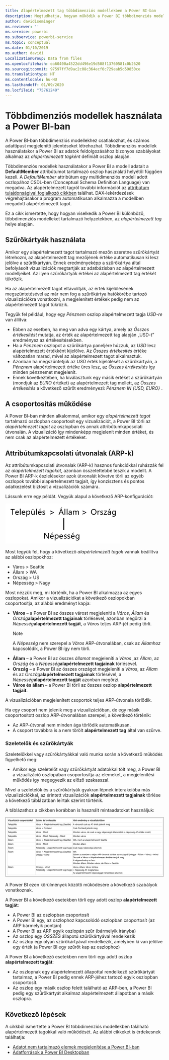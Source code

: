 ```yaml
---
title: Alapértelmezett tag többdimenziós modellekben a Power BI-ban
description: Megtudhatja, hogyan működik a Power BI többdimenziós modellekben található alapértelmezett tagokkal.
author: davidiseminger
ms.reviewer: ''
ms.service: powerbi
ms.subservice: powerbi-service
ms.topic: conceptual
ms.date: 01/10/2019
ms.author: davidi
LocalizationGroup: Data from files
ms.openlocfilehash: ea60400a4522dd496e19d508f13760581c0b2620
ms.sourcegitcommit: 97597ff7d9ac2c08c364ecf0c729eab5d59850ce
ms.translationtype: HT
ms.contentlocale: hu-HU
ms.lasthandoff: 01/09/2020
ms.locfileid: "75761249"
---
```

# <a name="work-with-multidimensional-models-in-power-bi"></a>Többdimenziós modellek használata a Power BI-ban

A Power BI-ban többdimenziós modellekhez csatlakozhat, és számos adattípust megjelenítő jelentéseket létrehozhat. Többdimenziós modellek használatakor a Power BI az adatok feldolgozásához bizonyos szabályokat alkalmaz az *alapértelmezett tagként* definiált oszlop alapján. 

Többdimenziós modellek használatakor a Power BI a modell adatait a **DefaultMember** attribútumot tartalmazó oszlop használati helyétől függően kezeli. A *DefaultMember* attribútum egy multidimenziós modell adott oszlopához CSDL-ben (Conceptual Schema Definition Language) van megadva. Az alapértelmezett tagról további információt az [attribútum tulajdonságival foglalkozó cikkben](https://docs.microsoft.com/sql/analysis-services/multidimensional-models/attribute-properties-define-a-default-member?view=sql-server-2017) találhat. DAX-lekérdezések végrehajtásakor a program automatikusan alkalmazza a modellben megadott alapértelmezett tagot.

Ez a cikk ismertette, hogy hogyan viselkedik a Power BI különböző, többdimenziós modelleket tartalmazó helyzetekben, az *alapértelmezett tag* helye alapján. 

## <a name="working-with-filter-cards"></a>Szűrőkártyák használata

Amikor egy alapértelmezett tagot tartalmazó mezőn szeretne szűrőkártyát létrehozni, az alapértelmezett tag mezőjének értéke automatikusan ki lesz jelölve a szűrőkártyán. Ennek eredményeképp a szűrőkártya által befolyásolt vizualizációk megtartják az adatbázisban az alapértelmezett modelljeiket. Az ilyen szűrőkártyák értékei az alapértelmezett tag értékét tükrözik.

Ha az alapértelmezett tagot eltávolítják, az érték kijelölésének megszüntetésével az már nem fog a szűrőkártya hatókörébe tartozó vizualizációkra vonatkozni, a megjelenített értékek pedig nem az alapértelmezett tagot tükrözik.

Tegyük fel például, hogy egy *Pénznem* oszlop alapértelmezett tagja *USD-re* van állítva:

* Ebben az esetben, ha meg van adva egy kártya, amely az *Összes értékesítést* mutatja, az érték az alapértelmezett tag alapján „USD-t” eredményez az értékesítésekben.
* Ha a *Pénznem* oszlopot a szűrőkártya paneljére húzzuk, az *USD* lesz alapértelmezett értékként kijelölve. Az *Összes értékesítés* értéke változatlan marad, mivel az alapértelmezett tagot alkalmaztuk.
* Azonban ha megszüntetjük az *USD* érték kijelölését a szűrőkártyán, a *Pénznem* alapértelmezett értéke üres lesz, az *Összes értékesítés* így minden pénznemet megjelenít.
* Ennek következtében, ha kiválasztunk egy másik értéket a szűrőkártyán (mondjuk az *EURO* értéket) az alapértelmezett tag mellett, az *Összes értékesítés* a következő szűrőt eredményezi: *Pénznem IN {USD, EURO}* .

## <a name="grouping-behavior"></a>A csoportosítás működése

A Power BI-ban minden alkalommal, amikor egy *alapértelmezett tagot* tartalmazó oszlopban csoportosít egy vizualizációt, a Power BI törli az *alapértelmezett tagot* az oszlopban és annak attribútumkapcsolati útvonalán. A vizualizáció így mindenképp megjelenít minden értéket, és nem csak az alapértelmezett értékeket.

## <a name="attribute-relationship-paths-arps"></a>Attribútumkapcsolati útvonalak (ARP-k)

Az attribútumkapcsolati útvonalak (ARP-k) hasznos funkciókkal ruházzák fel az *alapértelmezett tagokat*, azonban összetettebbé teszik a modellt. A Power BI ARP-k észlelésekor azok útvonalát követve törli az egyéb oszlopok további alapértelmezett tagjait, így konzisztens és pontos adatkezelést biztosít a vizualizációk számára.

Lássunk erre egy példát. Vegyük alapul a következő ARP-konfigurációt:

![ARP-k egy többdimenziós modellben](media/desktop-default-member-multidimensional-models/default-members_01.png)

Most tegyük fel, hogy a következő *alapértelmezett tagok* vannak beállítva az alábbi oszlopokhoz:

* Város > Seattle
* Állam > WA
* Ország > US
* Népesség > Nagy

Most nézzük meg, mi történik, ha a Power BI alkalmazza az egyes oszlopokat. Amikor a vizualizációkat a következő oszlopokban csoportosítja, az alábbi eredményt kapja:

* **Város** – a Power BI az összes várost megjeleníti a *Város*, *Állam* és *Ország***alapértelmezett tagjainak** törlésével, azonban megőrzi a *Népesség***alapértelmezett tagját**, a *Város* teljes ARP-jét pedig törli.
    > [!NOTE]
    > A *Népesség* nem szerepel a *Város* ARP-útvonalában, csak az *Államhoz* kapcsolódik, a Power BI így nem törli.
* **Állam** – a Power BI az összes *államot* megjeleníti a *Város* ,az *Állam*, az *Ország* és a *Népesség***alapértelmezett tagjainak** törlésével.
* **Ország** – a Power BI az összes országot megjeleníti a *Város*, az *Állam* és az *Ország***alapértelmezett tagjainak** törlésével, a *Népesség***alapértelmezett tagját** azonban megőrzi.
* **Város és állam** – a Power BI törli az összes oszlop **alapértelmezett tagjait**.

A vizualizációban megjelenített csoportok teljes ARP-útvonala törlődik. 

Ha egy csoport nem jelenik meg a vizualizációban, de egy másik csoportosított oszlop ARP-útvonalában szerepel, a következő történik:

* Az ARP-útvonal nem minden ága törlődik automatikusan.
* A csoport továbbra is a nem törölt **alapértelmezett tag** által van szűrve.

### <a name="slicers-and-filter-cards"></a>Szeletelők és szűrőkártyák

Szeletelőkkel vagy szűrőkártyákkal való munka során a következő működés figyelhető meg:

* Amikor egy szeletelőt vagy szűrőkártyát adatokkal tölt meg, a Power BI a vizualizáció oszlopában csoportosítja az elemeket, a megjelenítési működés így megegyezik az előző szakasszal.

Mivel a szeletelők és a szűrőkártyák gyakran lépnek interakcióba más vizualizációkkal, az érintett vizualizációk **alapértelmezett tagjainak** törlése a következő táblázatban leírtak szerint történik. 

A táblázathoz a cikkben korábban is használt mintaadatokat használjuk:

![Power BI-beli alapértelmezett tagok szeletelőkkel és szűrőkártyákkal történő törlésének működése](media/desktop-default-member-multidimensional-models/default-members_02.png)

A Power BI ezen körülmények közötti működésére a következő szabályok vonatkoznak.

A Power BI a következő esetekben törli egy adott oszlop **alapértelmezett tagját**:

* A Power BI az oszlopban csoportosít
* A Power BI egy, az oszlophoz kapcsolódó oszlopban csoportosít (az ARP bármelyik pontján)
* A Power BI az ARP egyik oszlopán szűr (bármelyik irányba)
* Az oszlop egy *ÖSSZES* állapotú szűrőkártyával rendelkezik
* Az oszlop egy olyan szűrőkártyával rendelkezik, amelyben ki van jelölve egy érték (a Power BI egy szűrőt kap az oszlophoz)

A Power BI a következő esetekben nem törli egy adott oszlop **alapértelmezett tagját**:

* Az oszlopnak egy alapértelmezett állapottal rendelkező szűrőkártyát tartalmaz, a Power BI pedig ennek ARP-jéhez tartozó egyik oszlopban csoportosít.
* Az oszlop egy másik oszlop felett található az ARP-ben, a Power BI pedig egy szűrőkártyát alkalmaz alapértelmezett állapotban a másik oszlopra.


## <a name="next-steps"></a>Következő lépések

A cikkből ismertette a Power BI többdimenziós modellekben található alapértelmezett tagokkal való működését. Az alábbi cikkeket is érdekesnek találhatja: 

* [Adatot nem tartalmazó elemek megjelenítése a Power BI-ban](desktop-show-items-no-data.md)
* [Adatforrások a Power BI Desktopban](desktop-data-sources.md)
